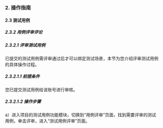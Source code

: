 ### 2. 操作指南

#### 2.3 测试用例

##### 2.3.2 用例评审评论

##### 2.3.2.1 评审测试用例

已提交的测试用例需评审通过后才可以绑定测试场景，本节为您介绍评审测试用例的具体操作过程。

##### 2.3.2.1.1 前提条件

您已提交测试用例给该账号进行审核。

##### 2.3.2.1.2 操作步骤

a）进入项目的测试用例功能模块，切换到“用例评审”页面，找到需要评审的测试用例，单击评审，进入“测试用例评审”页面。
